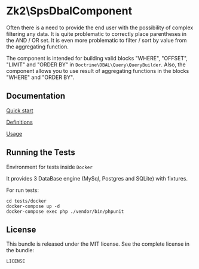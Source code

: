 Zk2\SpsDbalComponent
================

Often there is a need to provide the end user with the possibility of complex filtering any data.
It is quite problematic to correctly place parentheses in the AND / OR set.
It is even more problematic to filter / sort by value from the aggregating function.

The component is intended for building valid blocks "WHERE", "OFFSET", "LIMIT" and "ORDER BY"
in `Doctrine\DBAL\Query\QueryBuilder`.
Also, the component allows you to use result of  aggregating functions in the blocks 
"WHERE" and "ORDER BY".

Documentation
-------------

[Quick start](https://github.com/zk2/sps-dbal-component/blob/master/doc/quick_start.rst)

[Definitions](https://github.com/zk2/sps-dbal-component/blob/master/doc/definitions.rst)

[Usage](https://github.com/zk2/sps-dbal-component/blob/master/doc/usage.rst)

Running the Tests
-----------------

Environment for tests inside `Docker`

It provides 3 DataBase engine (MySql, Postgres and SQLite) with fixtures.

For run tests:

    cd tests/docker
    docker-compose up -d
    docker-compose exec php ./vendor/bin/phpunit

License
-------

This bundle is released under the MIT license. See the complete license in the bundle:

    LICENSE
    
